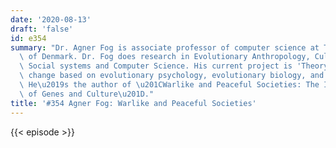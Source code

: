 ```yaml
---
date: '2020-08-13'
draft: 'false'
id: e354
summary: "Dr. Agner Fog is associate professor of computer science at Technical University\
  \ of Denmark. Dr. Fog does research in Evolutionary Anthropology, Cultural Anthropology,\
  \ Social systems and Computer Science. His current project is 'Theory of cultural\
  \ change based on evolutionary psychology, evolutionary biology, and cultural evolution.'\
  \ He\u2019s the author of \u201CWarlike and Peaceful Societies: The Interaction\
  \ of Genes and Culture\u201D."
title: '#354 Agner Fog: Warlike and Peaceful Societies'
---
```

{{< episode >}}
